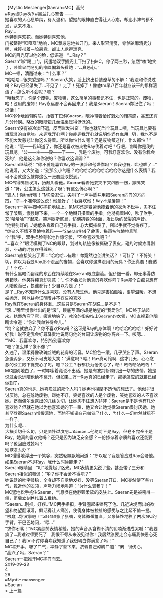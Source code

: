 <br/>
【Mystic Messenger|Saeran×MC】高兴<br/>
#Ray线Day8/9 #黑兰扎心警告 ——<br/>
她喜欢的人心思单纯，待人温和。望她的眼神直白得让人心疼，却连小脾气都不发，从来不发。<br/>
Ray...<br/>
他特别喜欢花。而她特别喜欢他。<br/>
门被砸得“哐哐哐”地响，MC飘忽忽地拉开门。来人形容清瘦，骨骼轮廓清秀分明，就算带着一脸恶意，都让人觉得漂亮。<br/>
MC的目光穿过他的脸，低语道：“...Ray？”<br/>
Saeran“嘭”踢上门，闲适地双手插兜上下扫了扫MC，停了两三秒，忽然“嗤”地笑了，带着显而易见的嘲讽偏着头看她：“...真恶心。”<br/>
MC一顿，清醒过来：“什么事？”<br/>
“哈哈哈...很失望是吗？”Saeran大笑，脸上挤出伪装潦草的不解：“我没和你说过吗？Ray已经消失了...不见了！走了！死掉了！像他tm早八百年就应该干的那样滚蛋了...怎么听不会呢？嗯？<br/>
“哦我忘了，你是个废物。废物嘛，这么简单的事都记不住，也是正常的。废物，哈！没用的废物！Ray永远都不会再回来了！我是Saeran！Saeran你记住了吗！说话！”<br/>
MC冷冷地抱臂胸前，抬着下巴斜Saeran，眼神带着恰好到处的距离感，甚至还有几分怜悯。略垂的眼睫把几丝温柔压得低低的。<br/>
Saeran没有被冷淡吓退，反而越发兴奋：“你也就配当个玩具...啧，当玩具也要有当玩具的自觉嘛。来逗我开心啊？你能逗我开心就说明你还有点用...切，我也不是不能大发慈悲让你这么待着。所以你怕什么呢？还是废物都这样，什么都怕？”<br/>
他说：“哦——我知道了，你还是喜欢被废物Ray供着对吧？行吧，谁叫你是我的玩具呢。'公——主——殿——下——，我是个废物。可我好喜欢你，没有你我会死的'，他是这么和你说的？你喜欢这调调？”<br/>
Saeran继续说：“你不就是喜欢Ray的一张脸和他哄你吗？脸我也有，哄也哄了...”<br/>
他说着，又大笑道：“别那么小气嗯？哈哈哈哈哈哈哈哈哈哈你这是什么表情？我可不会就这么被你这么一张蠢脸取悦到。”<br/>
MC气得嘴唇发抖，抬起头看他。Saeran看着她要哭不哭的脸一愣，撇嘴笑道：“呀，公主怎么这就哭了呀？有这么伤心啊？”<br/>
“骗人！你tm闭嘴！”MC没忍住，尖叫了一声手脚并用把Saeran向门的方向拽，“你...不准你这么说！他最好了！我喜欢他！Ray不是废物！”<br/>
Saeran一挥手把MC摔在地毯上，见MC还是紧紧地拽着他的衣角不松手，忍不住皱了皱眉，慢慢蹲下来，一个一个地掰开攥着的手指。他凝视着MC，吹了吹手，又“哈哈哈”了起来。笑声歇斯底里，仿佛初春的冰面，发出隐约破裂的声音。<br/>
“他特别好的...”她低头看着自己的手指，心大概摔裂了，所以手就不觉得疼了。<br/>
“你这么不情不愿地拉着我——”Saeran笑够了收声，拖声拖气地拉着那个“我”字，双手捂脸夸张地作惊讶状，“不会喜欢我吧？”<br/>
“...喜欢？”眼泪模糊了MC的眼睛，划过的轨迹像被撕破了表皮，碰的时候疼得剧烈，不动的时候疼得缠绵。<br/>
Saeran直接笑出了声：“哈哈哈...有趣！你竟然也会讲笑话？！可惜了！不好笑！切，你以为我是Ray那个没品的废物，会喜欢你这样没用的玩具？你还真蠢！蠢透了！不过...”<br/>
有什么黑暗而幽深的东西在持续地在Saeran眼底翻滚。但仔细一看，却无辜得仿佛错觉。他笑得纯真却恶意：“...你不会以为他真的喜欢你吧？Ray那个白痴只想有人陪他而已，换谁都行！少自以为是了！”<br/>
是了...Ray不知道什么是喜欢，没有人教过他。他只是害怕孤独，渴望温暖，不想被抛弃，所以拼命证明着并不存在的喜欢...<br/>
Ray就在Saeran的身体里....这些只是Saeran在胡说...是不是？<br/>
“滚...”嘴里慢慢吐出的是“滚”，眼底写满的却是绝望的“我爱你”。MC终于站起来。她唇角弯了弯，疲惫地笑了。冰冷的指尖按上Saeran的衣领，MC直视着他眼睛命令道：“你让我单独待会儿。”<br/>
“哟？这就放弃了？你不喜欢Ray吗？这可是Ray的身体啊！哈哈哈哈哈哈！好好讨好我！说不定我会纡尊降贵地说两句他的台词让废物的你高兴一下。咳嗯...<br/>
“'MC，我喜欢你，特别特别喜欢你'<br/>
“嗯？怎么样？像不像？”<br/>
久违了，温柔得像玫瑰丝绒的花瓣的话音。MC脸色一缓，几乎哭出了声。Saeran急退两步，又乐不可支地大笑：“满意吗？喂！Ray真可怜啊...这才几天，心心念念的公主殿下就变心了呢，嗯？公主？我都快为他伤心了，哈！哈哈哈哈哈哈！”<br/>
MC脸刷地白了，一时哆嗦着竟说不出话。她是有披荆斩棘付出一切的热情，她是说过会永远陪他绝不离开，但如果...万一Ray真的已经走了，那她答应的就都已经做到了。<br/>
Saeran真的也是...她喜欢过的那个人吗？她再也揣摩不透他的想法了。他似乎很讨厌她，总在说她废物，嫌她不好，笑她喜欢的人是个废物，笑她喜欢的人不喜欢她。然而偶尔泄露出的几丝关切，让她忍不住想入非非：Saeran是不是也有几分喜欢她？但就在她以为他喜欢她的下一瞬，他又会让她觉得Saeran很讨厌她。她甚至觉得Saeran憎恨着她，而她不知道自己做错了什么，为什么一切忽然就都不一样了。<br/>
为什么呢...<br/>
大概关切什么的，只是脑补过度吧...Saeran...他绝对不是Ray，但也不完全不是Ray。她真的喜欢他吗？还只是因为缺乏安全感？一份掺杂着杂质的喜欢还能要吗？他回应过她吗？<br/>
她该怎么办？<br/>
MC慢慢地浮出一个笑容，突然轻飘飘地问道：“所以呢？我是答应过Ray会陪他。如果Saeran不是Ray，我什么时候能走？”<br/>
Saeran眼睛里，“叮”地腾起了凶光。MC表情更尖锐了些，甚至带了三分和Saeran相似的嘲讽：“哟？你不会舍不得吧？”<br/>
她说话的吐字很稳，全身却不自觉地发抖，没等Saeran开口，MC突然使了些力气，拽近他的衣领，声嘶力竭地叫道：“为什么骗我？！”<br/>
MC猛地松手抱住Saeran，气息喷在他脖颈柔软的皮肤上。Saeran先是被吼得一僵，而后立刻挣扎着去推她。<br/>
“Saeran...别推，好疼。”MC两手相扣，手臂圈起来锁死了他。几近决堤而出的欲望和绝望翻滚着，鲜活得让人痛苦，使得身体被拉扯的感受与之比起不值一提。<br/>
“喂蠢...你没事吧？”Saeran张了张嘴，身体微微僵直，又象征性地扒了两次MC的手臂，干巴巴地问，“喂...”<br/>
“求你闭嘴！”MC紧绷的表情稍缓。她的声音从含糊不清的呢喃渐进成哭喊：“我要疯了...我难过得要死了！我恨不得从来没见过你！我居然说要走会心痛我快恶心死自己了！我tm不讨你喜欢我知道了我很明白你满意了吗！”<br/>
MC松开手，吸了口气，平静了些下来，按着自己的胸口道：“我...很伤心。<br/>
“高兴了吗，Saeran？”<br/>
Saeran一把推开MC摔门而去。<br/>
2019-09-23<br/>
4<br/>
29<br/>
#Mystic messenger<br/>
#Saeran<br/>
< 上一篇<br/>

